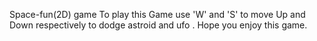 Space-fun(2D) game
To play this Game use 'W' and 'S' to move Up and Down respectively to dodge astroid and ufo .
Hope you enjoy this game.

